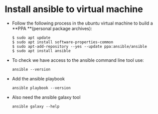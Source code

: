 # Install ansible to virtual machine

- Follow the following process in the ubuntu virtual machine to build a **PPA **(personal package archives):

  ```
  $ sudo apt update
  $ sudo apt install software-properties-common
  $ sudo apt-add-repository --yes --update ppa:ansible/ansible
  $ sudo apt install ansible
  ```


- To check we have access to the ansible command line tool use:

  ```
  ansible --version
  ```

- Add the ansible playbook

  ```
  ansible playbook --version 
  ```

- Also need the ansible galaxy tool

  ```
  ansible galaxy --help
  ```

  

